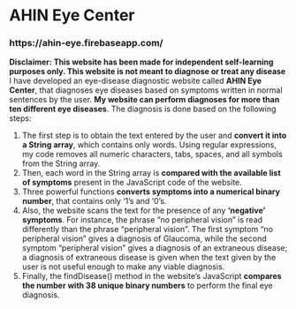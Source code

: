 <h1>AHIN Eye Center</h1><h3>https://ahin-eye.firebaseapp.com/</h3>
<b>Disclaimer: This website has been made for independent self-learning purposes only. This website is not meant to diagnose or treat any disease</b><br>
I have developed an eye-disease diagnostic website called <b>AHIN Eye Center</b>, that diagnoses eye diseases based on symptoms written in normal sentences by the user. <b>My website can perform diagnoses for more than ten different eye diseases</b>. The diagnosis is done based on the following steps:
<ol>
<li>The first step is to obtain the text entered by the user and <b>convert it into a String array</b>, which contains only words. Using regular expressions, my code removes all numeric characters, tabs, spaces, and all symbols from the String array. 
<li>Then, each word in the String array is <b>compared with the available list of symptoms</b> present in the JavaScript code of the website.</li>
  <li>Three powerful functions <b>converts symptoms into a numerical binary number</b>, that contains only ‘1’s and ‘0’s.</li>
<li>Also, the website scans the text for the presence of any <b>‘negative’ symptoms</b>. For instance, the phrase “no peripheral vision” is read differently than the phrase “peripheral vision”. The first symptom “no peripheral vision” gives a diagnosis of Glaucoma, while the second symptom “peripheral vision” gives a diagnosis of an extraneous disease; a diagnosis of extraneous disease is given when the text given by the user is not useful enough to make any viable diagnosis.</li>
<li>Finally, the findDisease() method in the website’s JavaScript <b>compares the number with 38 unique binary numbers</b> to perform the final eye diagnosis.</li>
<ol>

